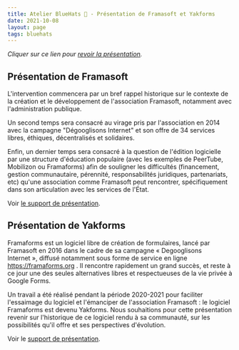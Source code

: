 ```yaml
---
title: Atelier BlueHats 🧢 - Présentation de Framasoft et Yakforms
date: 2021-10-08
layout: page
tags: bluehats
---
```


*Cliquer sur ce lien pour [revoir la présentation](https://bbb-dinum-scalelite.visio.education.fr/playback/presentation/2.3/22298bc9d93b53540248207bc3f9e31260f3b4f1-1633683557557).*

## Présentation de Framasoft

L'intervention commencera par un bref rappel historique sur le contexte de la création et le développement de l'association Framasoft, notamment avec l'administration publique.

Un second temps sera consacré au virage pris par l'association en 2014 avec la campagne "Dégooglisons Internet" et son offre de 34 services libres, éthiques, décentralisés et solidaires.

Enfin, un dernier temps sera consacré à la question de l'édition logicielle par une structure d'éducation populaire (avec les exemples de PeerTube, Mobilizon ou Framaforms) afin de souligner les difficultés (financement, gestion communautaire, pérennité, responsabilités juridiques, partenariats, etc) qu'une association comme Framasoft peut rencontrer, spécifiquement dans son articulation avec les services de l'État.

Voir [le support de présentation](https://asso.framasoft.org/nextcloud/s/qwoKPgRxko894yj).

## Présentation de Yakforms

Framaforms est un logiciel libre de création de formulaires, lancé par Framasoft en 2016 dans le cadre de sa campagne « Degooglisons Internet », diffusé notamment sous forme de service en ligne https://framaforms.org . Il rencontre rapidement un grand succès, et reste à ce jour une des seules alternatives libres et respectueuses de la vie privée à Google Forms.

Un travail a été réalisé pendant la période 2020-2021 pour faciliter l'essaimage du logiciel et l'émanciper de l'association Framasoft : le logiciel Framaforms est devenu Yakforms. Nous souhaitions pour cette présentation revenir sur l'historique de ce logiciel rendu à sa communauté, sur les possibilités qu'il offre et ses perspectives d'évolution.

Voir le [support de présentation](https://asso.framasoft.org/nextcloud/s/H27X35Aeycc5AoG).

